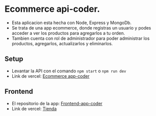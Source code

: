 # Ecommerce api-coder.

- Esta aplicacion esta hecha con Node, Express y MongoDb.
- Se trata de una app ecommerce, donde registras un usuario y podes acceder a ver los productos para agregarlos a tu orden.
- Tambien cuenta con rol de administrador para poder administrar los productos, agregarlos, actualizarlos y eliminarlos.

## Setup

- Levantar la API con el comando `npm start` o `npm run dev`
- Link de vercel: [Ecommerce app-coder](https://ecommerce-app-coder.vercel.app/ "Ecommerce app-coder")


## Frontend
- El repositorio de la app: [Frontend-app-coder](https://github.com/GioZulber/frontend-api-coder "Frontend-app-coder")
- Link de vercel: [Tienda ](https://frontend-api-coder.vercel.app/ "Tienda ")
